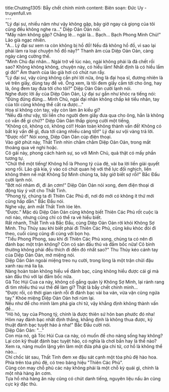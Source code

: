 title:Chương1305: Bẫy chết chính mình
content:
Biên soạn: Đức Uy - truyenfull.vn<br>---<br>"Lý đại sư, nhiều năm như vậy không gặp, bây giờ ngay cả giọng của tôi cũng đều không nghe ra..." Diệp Oản Oản nói.<br>"Mấy năm không gặp? Chẳng lẽ... ngài là... Bạch... Bạch Phong Minh Chủ!" Lão già ngạc nhiên.<br>"A... Lý đại sư xem ra còn không bị hồ đồ! Nếu đã không hồ đồ, vì sao lại phải làm ra loại chuyện hồ đồ này?" Thanh âm của Diệp Oản Oản, càng ngày càng cường thế.<br>"Minh Chủ đại nhân... Ngài trở về lúc nào, ngài không phải là đã chết rồi sao? Không không không, chuyện này, có hiểu lầm! Nhất định là có hiểu lầm gì đó!" Âm thanh của lão già hơi có chút run rẩy.<br>"Lý đại sư, vậy cũng không cần phí lời nữa, ông là đại họa sĩ, đương nhiên là vẽ trên giấy, dùng tay để vẽ. Ông xem, là tôi đem giấy cầm tới cho ông, hay là, ông đem tay đưa tới cho tôi?" Diệp Oản Oản cười lạnh nói.<br>Nghe được lời ấy của Diệp Oản Oản, Lý đại sư gần như khóc ra tiếng nói: "Đừng đừng đừng... Minh Chủ, ngài đại nhân không chấp kẻ tiểu nhân, tay của tôi cũng không thể cắt ra được…"<br>Họa sĩ không còn tay, vậy còn làm ăn kiểu gì?<br>"Nếu đã như vậy, tôi liền cho người đem giấy đưa qua cho ông, hẳn là không có vấn đề gì chứ?" Diệp Oản Oản thấp giọng cười một tiếng.<br>"Không có, không có, không có!! Hoàn toàn không thành vấn đề! Không có bất kỳ vấn đề gì, đưa tới càng nhiều càng tốt!" Lý đại sư vội vàng trả lời.<br>"Được rồi!" Nói xong, Diệp Oản Oản cúp điện thoại.<br>Vào giờ phút này, Thất Tinh nhìn chằm chằm Diệp Oản Oản, trong mắt thoáng qua vẻ nghi hoặc.<br>Cô gái này, phong cách hành sự, so với Minh Chủ, quả thật có mấy phần tương tự.<br>"Chửi thề một tiếng! Không hổ là Phong tỷ của đệ, vài ba lời liền giải quyết xong rồi. Lão già kia, ỷ vào có chút quan hệ với thế lực đối nghịch, liền không thèm nể mặt Không Sợ Minh chúng ta, bây giờ biết sợ rồi!" Bắc Đẩu cười lạnh nói.<br>"Bớt nói nhảm đi, đi ăn cơm!" Diệp Oản Oản nói xong, đem điện thoại di động tùy ý vứt cho Thất Tinh.<br>"Phong tỷ, chúng ta đi Thiên Các Phủ đi, nơi đó mới có không ít thứ mới cũng hấp dẫn." Bắc Đẩu nói.<br>Nghe vậy, ánh mắt Thất Tinh lóe lên.<br>"Được." Mặc dù Diệp Oản Oản cũng không biết Thiên Các Phủ rốt cuộc là nơi nào, nhưng cũng chỉ có thể ra vẻ hiểu biết.<br>Rất nhanh, Thất Tinh và Bắc Đẩu, cùng Diệp Oản Oản rời khỏi Không Sợ Minh. Thu Thủy sau khi biết phải đi Thiên Các Phủ, cũng kêu khóc đòi đi theo, cuối cùng cũng đi cùng với bọn họ.<br>"Tiểu Phong Phong, sau khi đi Thiên Các Phủ xong, chúng ta có nên đi đánh bạc một trận không? Còn có sàn đấu thú và đấm bốc nữa! Cô bình thường không phải đều thích đi đến đó nhất sao?" Thu Thủy kéo cánh tay của Diệp Oản Oản, mở miệng nói.<br>Diệp Oản Oản ngoài miệng treo nụ cười, trong lòng là một trận chửi đậu xanh rau má lia lịa.<br>Nàng hoàn toàn không hiểu về đánh bạc, cũng không hiểu được cái gì mà sàn đấu thú với lại đấm bốc nữa.<br>Gã Tóc Húi Cua ca này, không cố gắng quản lý Không Sợ Minh, lại rảnh rang đi tìm nhiều thú vui thế để làm gì? Thật là bẫy chết chính mình...<br>"Được rồi, có thời gian rảnh rỗi đi đánh bạc vài ba ván, vừa vặn cũng ngứa tay." Khóe miệng Diệp Oản Oản hơi rúm lại.<br>Nếu như để cho mình làm phá gia chi tử, vậy khẳng định không thành vấn đề…<br>"Hô hô, tay của Phong tỷ, chính là được thiên sứ hôn ban phước đó nha! Hôm nay đánh bạc nhất định thắng, khẳng định là không thua được, kỹ thuật đánh bạc tuyệt hảo à nha!" Bắc Đẩu cười nói.<br>Diệp Oản Oản: "..."<br>Con mịa nó, gã Tóc Húi Cua ca này, có muốn để cho nàng sống hay không? Lại còn kỹ thuật đánh bạc tuyệt hảo, có nghĩa là chơi bẩn hay là thế nào?<br>Xem ra, nàng muốn lặng yên làm một đứa phá gia chi tử, cơ hồ là không thể nào...<br>Chỉ chốc lát sau, Thất Tinh đem xe đậu sát cạnh một tòa phủ đệ hào hoa. Phía trên tòa phủ đệ, có treo bảng hiệu "Thiên Các Phủ".<br>Cũng còn may chỗ phủ các này không phải là một chỗ kỳ quái gì, chính là một nhà hàng ăn cơm.<br>Tựa hồ nhà hàng ăn này cũng có chút danh tiếng, nguyên liệu nấu ăn cũng cực kỳ đặc thù.